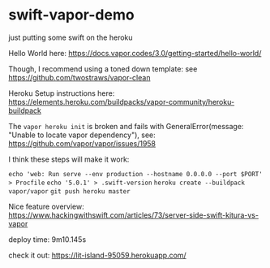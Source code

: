 # swift-vapor-demo
just putting some swift on the heroku

Hello World here: https://docs.vapor.codes/3.0/getting-started/hello-world/

Though, I recommend using a toned down template: see https://github.com/twostraws/vapor-clean

Heroku Setup instructions here: https://elements.heroku.com/buildpacks/vapor-community/heroku-buildpack

The `vapor heroku init` is broken and fails with GeneralError(message: "Unable to locate vapor dependency"), see: https://github.com/vapor/vapor/issues/1958

I think these steps will make it work:

`echo 'web: Run serve --env production --hostname 0.0.0.0 --port $PORT' > Procfile`
`echo '5.0.1' > .swift-version`
`heroku create --buildpack vapor/vapor`
`git push heroku master`

Nice feature overview: https://www.hackingwithswift.com/articles/73/server-side-swift-kitura-vs-vapor

deploy time: 9m10.145s

check it out: https://lit-island-95059.herokuapp.com/

